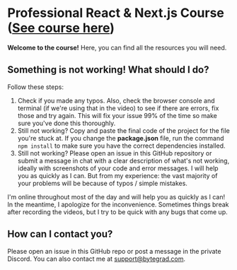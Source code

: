 # Professional React & Next.js Course ([See course here](https://bytegrad.com/courses/professional-react-nextjs))

**Welcome to the course!** Here, you can find all the resources you will need.

## Something is not working! What should I do?

Follow these steps:

1. Check if you made any typos. Also, check the browser console and terminal (if we're using that in the video) to see if there are errors, fix those and try again. This will fix your issue 99% of the time so make sure you've done this thoroughly.
2. Still not working? Copy and paste the final code of the project for the file you're stuck at. If you change the **package.json** file, run the command `npm install` to make sure you have the correct dependencies installed.
3. Still not working? Please open an issue in this GitHub repository or submit a message in chat with a clear description of what's not working, ideally with screenshots of your code and error messages. I will help you as quickly as I can. But from my experience: the vast majority of your problems will be because of typos / simple mistakes.

I'm online throughout most of the day and will help you as quickly as I can! In the meantime, I apologize for the inconvenience. Sometimes things break after recording the videos, but I try to be quick with any bugs that come up.

## How can I contact you?

Please open an issue in this GitHub repo or post a message in the private Discord. You can also contact me at support@bytegrad.com.
